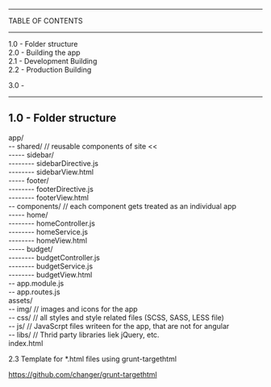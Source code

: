 ********************************************************************************
TABLE OF CONTENTS
********************************************************************************
1.0	- Folder structure  
2.0 - Building the app  
	2.1 - Development Building  
	2.2 - Production Building  

3.0 -


--------------------------------------------------------------------------------
1.0 - Folder structure
--------------------------------------------------------------------------------

app/  
-- shared/	// reusable components of site <<  
----- sidebar/  
-------- sidebarDirective.js  
-------- sidebarView.html  
----- footer/  
-------- footerDirective.js  
-------- footerView.html  
-- components/ // each component gets treated as an individual app  
----- home/  
-------- homeController.js  
-------- homeService.js  
-------- homeView.html  
----- budget/  
-------- budgetController.js  
-------- budgetService.js  
-------- budgetView.html  
-- app.module.js  
-- app.routes.js  
assets/  
-- img/		// images and icons for the app  
-- css/     // all styles and style related files (SCSS, SASS, LESS file)  
-- js/ 		// JavaScrpt files writeen for the app, that are not for angular  
-- libs/	// Thrid party libraries liek jQuery, etc.  
index.html  
  
2.3 Template for *.html files using grunt-targethtml  
  
https://github.com/changer/grunt-targethtml  

<!--(if target dev)><!-->  
  <link rel="stylesheet" href="dev.css">  
<!--<!(endif)-->  

<!--(if target dev)><!-->  
  <script src="dev.js"></script>  
  <script>  
    var less = { env:'development' };  
  </script>  
<!--<!(endif)-->  


<!--(if target dist)>
  <link rel="stylesheet" href="release.css">
<!(endif)-->

<!--(if target dist)>
  <script src="release.js"></script>
<!(endif)-->


